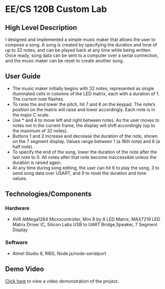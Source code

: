 # EE/CS 120B Custom Lab

## High Level Description
    
I designed and implemented a simple music maker that allows the user to compose a song. A song is created by specifying the duration and tone of up to 32 notes, and can be played back at any time while being written. Once ready, song data can be sent to a computer over a serial connection, and the music maker can be reset to create another song. 

## User Guide 
* The music maker initially begins with 32 notes, represented as single illuminated cells in columns of the LED matrix, each with a duration of 1. The current note flashes.
* To raise the and lower the pitch, hit 7 and 8 on the keypad. The note’s position on the matrix will raise and lower accordingly. Each note is in the major C scale. 
* Use * and 4 to move left and right between notes. As the user moves to notes not in the current frame, the display will shift accordingly (up to the maximum of 32 notes). 
* Buttons 1 and 2 increase and decrease the duration of the note, shown on the 7 segment display. Values range between 1 (a 16th note) and 8 (a half note). 
* To specify the end of the song, lower the duration of the note after the last note to 0. All notes after that note become inaccessible unless the duration is raised again. 
* At any time during song editing, the user can hit 6 to play the song, 3 to send song data over USART, and 9 to reset the duration and tone values. 

## Technologies/Components

### Hardware
* AVR AtMega1284 Microcontroller, Mini 8 by 8 LED Matrix, MAX7219 LED Matrix Driver IC, Silicon Labs USB to UART Bridge,Speaker, 7 Segment Display
### Software
* Atmel Studio 6, RIBS, Node.js/node-serialport
## Demo Video 
[Click here](http://youtu.be/jRDCazUHHsA) to view a video demonstration of the project.


